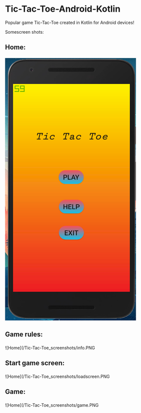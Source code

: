 # Tic-Tac-Toe-Android-Kotlin

Popular game Tic-Tac-Toe created in Kotlin for Android devices!

Somescreen shots:

## Home: <h3>
![Home](/Tic-Tac-Toe_screenshots/home.PNG)
  
## Game rules: <h3>
![Home](/Tic-Tac-Toe_screenshots/info.PNG
  
## Start game screen: <h3>
![Home](/Tic-Tac-Toe_screenshots/loadscreen.PNG
  
## Game: <h3>
![Home](/Tic-Tac-Toe_screenshots/game.PNG


